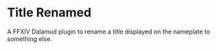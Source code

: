 # Title Renamed

A FFXIV Dalamud plugin to rename a title displayed on the nameplate to something else.

